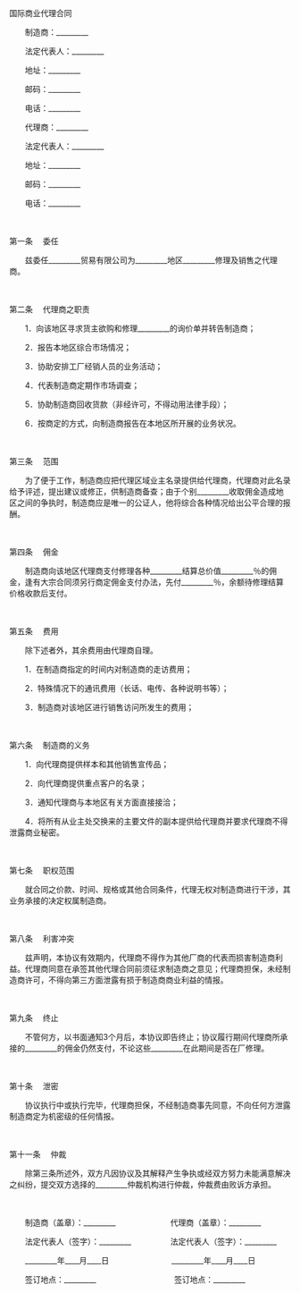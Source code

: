 



国际商业代理合同



 

　　制造商：_________

　　法定代表人：_________

　　地址：_________

　　邮码：_________

　　电话：_________　　

　　代理商：_________

　　法定代表人：_________

　　地址：_________

　　邮码：_________

　　电话：_________

　　

第一条
　委任

　　兹委任_________贸易有限公司为_________地区_________修理及销售之代理商。

　　

第二条
　代理商之职责

　　1．向该地区寻求货主欲购和修理_________的询价单并转告制造商；

　　2．报告本地区综合市场情况；

　　3．协助安排工厂经销人员的业务活动；

　　4．代表制造商定期作市场调查；

　　5．协助制造商回收货款（非经许可，不得动用法律手段）；

　　6．按商定的方式，向制造商报告在本地区所开展的业务状况。

　　

第三条
　范围

　　为了便于工作，制造商应把代理区域业主名录提供给代理商，代理商对此名录给予评述，提出建议或修正，供制造商备查；由于个别_________收取佣金造成地区之间的争执时，制造商应是唯一的公证人，他将综合各种情况给出公平合理的报酬。

　　

第四条
　佣金

　　制造商向该地区代理商支付修理各种_________结算总价值_________％的佣金，逢有大宗合同须另行商定佣金支付办法，先付_________％，余额待修理结算价格收款后支付。

　　

第五条
　费用

　　除下述者外，其余费用由代理商自理。

　　1．在制造商指定的时间内对制造商的走访费用；

　　2．特殊情况下的通讯费用（长话、电传、各种说明书等）；

　　3．制造商对该地区进行销售访问所发生的费用；

　　

第六条
　制造商的义务

　　1．向代理商提供样本和其他销售宣传品；

　　2．向代理商提供重点客户的名录；

　　3．通知代理商与本地区有关方面直接接洽；

　　4．将所有从业主处交换来的主要文件的副本提供给代理商并要求代理商不得泄露商业秘密。

　　

第七条
　职权范围

　　就合同之价款、时间、规格或其他合同条件，代理无权对制造商进行干涉，其业务承接的决定权属制造商。

　　

第八条
　利害冲突

　　兹声明，本协议有效期内，代理商不得作为其他厂商的代表而损害制造商利益。代理商同意在承签其他代理合同前须征求制造商之意见；代理商担保，未经制造商许可，不得向第三方面泄露有损于制造商商业利益的情报。

　　

第九条
　终止

　　不管何方，以书面通知3个月后，本协议即告终止；协议履行期间代理商所承接的_________的佣金仍然支付，不论这些_________在此期间是否在厂修理。

　　

第十条
　泄密

　　协议执行中或执行完毕，代理商担保，不经制造商事先同意，不向任何方泄露制造商定为机密级的任何情报。

　　

第十一条
　仲裁

　　除第三条所述外，双方凡因协议及其解释产生争执或经双方努力未能满意解决之纠纷，提交双方选择的_________仲裁机构进行仲裁，仲裁费由败诉方承担。　　

　　

　　制造商（盖章）：_________　　　　　　　代理商（盖章）：_________　　

　　法定代表人（签字）：_________　　　　　法定代表人（签字）：_________

　　_________年____月____日　　　　　　　　_________年____月____日　　

　　签订地点：_________　　　　　　　　　　签订地点：_________